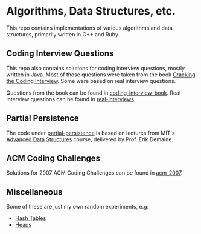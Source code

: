 # Algorithms, Data Structures, etc.

This repo contains implementations of various algorithms and data structures, primarily written in C++ and Ruby.

## Coding Interview Questions

This repo also contains solutions for coding interview questions, mostly written in Java. Most of these questions were taken from the book [Cracking the Coding Interview](http://www.crackingthecodinginterview.com/). Some were based on real interview questions.

Questions from the book can be found in [coding-interview-book](./coding-interview-book). Real interview questions can be found in [real-interviews](./real-interviews).

## Partial Persistence

The code under [partial-persistence](./partial-persistence) is based on lectures from MIT's [Advanced Data Structures](https://courses.csail.mit.edu/6.851/spring14/lectures/) course, delivered by Prof. Erik Demaine.

## ACM Coding Challenges

Solutions for 2007 ACM Coding Challenges can be found in [acm-2007](./acm-2007).

## Miscellaneous

Some of these are just my own random experiments, e.g:

* [Hash Tables](./hash-tables)
* [Heaps](./heaps)

